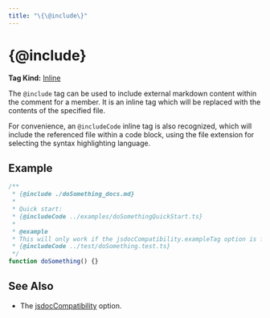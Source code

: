 ```yaml
---
title: "\{\@include\}"
---
```


# \{\@include\}

**Tag Kind:** [Inline](../tags.md#inline-tags)

The `@include` tag can be used to include external markdown content within
the comment for a member. It is an inline tag which will be replaced with the
contents of the specified file.

For convenience, an `@includeCode` inline tag is also recognized, which will
include the referenced file within a code block, using the file extension for
selecting the syntax highlighting language.

## Example

```js
/**
 * {@include ./doSomething_docs.md}
 *
 * Quick start:
 * {@includeCode ../examples/doSomethingQuickStart.ts}
 *
 * @example
 * This will only work if the jsdocCompatibility.exampleTag option is false
 * {@includeCode ../test/doSomething.test.ts}
 */
function doSomething() {}
```

## See Also

-   The [jsdocCompatibility](../options/comments.md#jsdoccompatibility) option.
